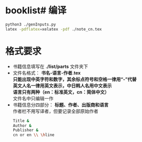 # booklist# 编译

```bash
python3 ./genInputs.py
latex -pdflatex=xelatex -pdf ./note_cn.tex
```

# 格式要求

- 书籍信息填写在 **./list/parts** 文件夹下
- 文件名格式： **书名-语言-作者.tex** <br/>
  **只能出现中英字符和数字，其余标点符号和空格一律用“-”代替** <br/>
  **英文人名一律用英文表示，中日韩人名用中文表示** <br/>
  **语言只有两种（en：标准英文，cn：简体中文）** <br/>
  文件名中只编辑一作
- 书籍信息分四部分： **标题、作者、出版商和语言** <br/>
  作者栏不用写译者，但要记录全部原始作者
  ```bash
  Title &
  Author &
  Publisher &
  cn or en \\ \hline
  ```

